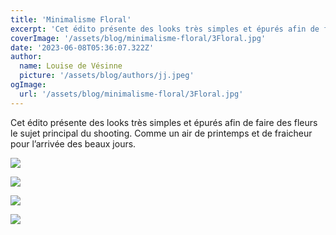 ```yaml
---
title: 'Minimalisme Floral'
excerpt: 'Cet édito présente des looks très simples et épurés afin de faire des fleurs le sujet principal du shooting. Comme un air de printemps et de fraicheur pour l’arrivée des beaux jours.'
coverImage: '/assets/blog/minimalisme-floral/3Floral.jpg'
date: '2023-06-08T05:36:07.322Z'
author:
  name: Louise de Vésinne
  picture: '/assets/blog/authors/jj.jpeg'
ogImage:
  url: '/assets/blog/minimalisme-floral/3Floral.jpg'
---
```


Cet édito présente des looks très simples et épurés afin de faire des fleurs le sujet principal du shooting. Comme un air de printemps et de fraicheur pour l’arrivée des beaux jours.

![](/assets/blog/minimalisme-floral/2Floral.jpg)

![](/assets/blog/minimalisme-floral/3Floral.jpg)

![](/assets/blog/minimalisme-floral/4Floral.jpg)

![](/assets/blog/minimalisme-floral/8Floral.jpg)